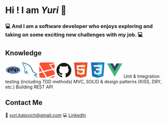 # Hi ! I am *Yuri* 👋
### :computer: And I am a software developer who enjoys exploring and taking on some exciting new challenges with my job. :computer:

## **Knowledge**

  <img src="https://github.com/devicons/devicon/blob/master/icons/php/php-original.svg" alt="PHP logo" width="50" height="50" />
  <img src="https://github.com/devicons/devicon/blob/master/icons/mysql/mysql-original.svg" alt="PHP logo" width="50" height="50" />
  <img src="https://github.com/devicons/devicon/blob/master/icons/laravel/laravel-plain.svg" alt="PHP logo" width="50" height="50" />
  <img src="https://github.com/devicons/devicon/blob/master/icons/github/github-original.svg" alt="PHP logo" width="50" height="50" />
  <img src="https://github.com/devicons/devicon/blob/master/icons/html5/html5-original.svg" alt="PHP logo" width="50" height="50" />
  <img src="https://github.com/devicons/devicon/blob/master/icons/css3/css3-original.svg" alt="PHP logo" width="50" height="50" />
  <img src="https://github.com/devicons/devicon/blob/master/icons/vuejs/vuejs-original.svg" alt="PHP logo" width="50" height="50" />
  Unit & Integration testing (including TDD methods)
  MVC, SOLID & design patterns (KISS, DRY, etc.)
  Building REST API
  

## **Contact Me**

:e-mail: yuri.katovich@gmail.com
:computer: [LinkedIn](https://www.linkedin.com/in/yuri-katovich/)

<!--
**ykatovich/ykatovich** is a ✨ _special_ ✨ repository because its `README.md` (this file) appears on your GitHub profile.

Here are some ideas to get you started:

- 🔭 I’m currently working on ...
- 🌱 I’m currently learning ...
- 👯 I’m looking to collaborate on ...
- 🤔 I’m looking for help with ...
- 💬 Ask me about ...
- 📫 How to reach me: ...
- 😄 Pronouns: ...
- ⚡ Fun fact: ...
-->
